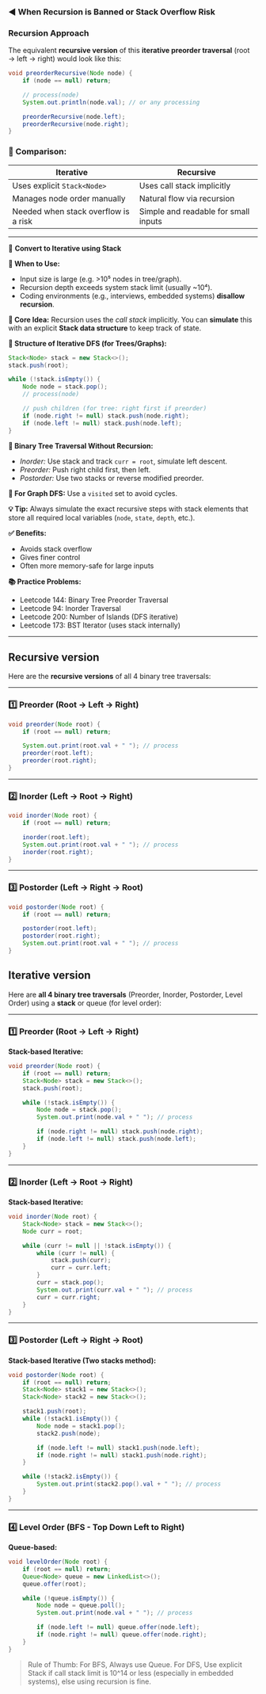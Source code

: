 ### ◄ When Recursion is Banned or Stack Overflow Risk


### Recursion Approach

The equivalent **recursive version** of this **iterative preorder traversal** (root → left → right) would look like this:

```java
void preorderRecursive(Node node) {
    if (node == null) return;

    // process(node)
    System.out.println(node.val); // or any processing

    preorderRecursive(node.left);
    preorderRecursive(node.right);
}
```

### 🔁 Comparison:

| Iterative                            | Recursive                            |
| ------------------------------------ | ------------------------------------ |
| Uses explicit `Stack<Node>`          | Uses call stack implicitly           |
| Manages node order manually          | Natural flow via recursion           |
| Needed when stack overflow is a risk | Simple and readable for small inputs |



---

🔁 **Convert to Iterative using Stack**

**📌 When to Use:**

* Input size is large (e.g. >10⁵ nodes in tree/graph).
* Recursion depth exceeds system stack limit (usually \~10⁴).
* Coding environments (e.g., interviews, embedded systems) **disallow recursion**.

**🧠 Core Idea:**
Recursion uses the *call stack* implicitly. You can **simulate** this with an explicit **Stack data structure** to keep track of state.

**🧱 Structure of Iterative DFS (for Trees/Graphs):**

```java
Stack<Node> stack = new Stack<>();
stack.push(root);

while (!stack.isEmpty()) {
    Node node = stack.pop();
    // process(node)

    // push children (for tree: right first if preorder)
    if (node.right != null) stack.push(node.right);
    if (node.left != null) stack.push(node.left);
}
```

**🌲 Binary Tree Traversal Without Recursion:**

* *Inorder:* Use stack and track `curr = root`, simulate left descent.
* *Preorder:* Push right child first, then left.
* *Postorder:* Use two stacks or reverse modified preorder.

**🧠 For Graph DFS:**
Use a `visited` set to avoid cycles.

**💡 Tip:**
Always simulate the exact recursive steps with stack elements that store all required local variables (`node`, `state`, `depth`, etc.).

**✅ Benefits:**

* Avoids stack overflow
* Gives finer control
* Often more memory-safe for large inputs

**📚 Practice Problems:**

* Leetcode 144: Binary Tree Preorder Traversal
* Leetcode 94: Inorder Traversal
* Leetcode 200: Number of Islands (DFS iterative)
* Leetcode 173: BST Iterator (uses stack internally)


---


## Recursive version 

Here are the **recursive versions** of all 4 binary tree traversals:

---

### 1️⃣ **Preorder (Root → Left → Right)**

```java
void preorder(Node root) {
    if (root == null) return;

    System.out.print(root.val + " "); // process
    preorder(root.left);
    preorder(root.right);
}
```

---

### 2️⃣ **Inorder (Left → Root → Right)**

```java
void inorder(Node root) {
    if (root == null) return;

    inorder(root.left);
    System.out.print(root.val + " "); // process
    inorder(root.right);
}
```

---

### 3️⃣ **Postorder (Left → Right → Root)**

```java
void postorder(Node root) {
    if (root == null) return;

    postorder(root.left);
    postorder(root.right);
    System.out.print(root.val + " "); // process
}
```



## Iterative version 

Here are **all 4 binary tree traversals** (Preorder, Inorder, Postorder, Level Order) using a **stack** or queue (for level order):

---

### 1️⃣ **Preorder (Root → Left → Right)**

**Stack-based Iterative:**

```java
void preorder(Node root) {
    if (root == null) return;
    Stack<Node> stack = new Stack<>();
    stack.push(root);

    while (!stack.isEmpty()) {
        Node node = stack.pop();
        System.out.print(node.val + " "); // process

        if (node.right != null) stack.push(node.right);
        if (node.left != null) stack.push(node.left);
    }
}
```

---

### 2️⃣ **Inorder (Left → Root → Right)**

**Stack-based Iterative:**

```java
void inorder(Node root) {
    Stack<Node> stack = new Stack<>();
    Node curr = root;

    while (curr != null || !stack.isEmpty()) {
        while (curr != null) {
            stack.push(curr);
            curr = curr.left;
        }
        curr = stack.pop();
        System.out.print(curr.val + " "); // process
        curr = curr.right;
    }
}
```

---

### 3️⃣ **Postorder (Left → Right → Root)**

**Stack-based Iterative (Two stacks method):**

```java
void postorder(Node root) {
    if (root == null) return;
    Stack<Node> stack1 = new Stack<>();
    Stack<Node> stack2 = new Stack<>();

    stack1.push(root);
    while (!stack1.isEmpty()) {
        Node node = stack1.pop();
        stack2.push(node);

        if (node.left != null) stack1.push(node.left);
        if (node.right != null) stack1.push(node.right);
    }

    while (!stack2.isEmpty()) {
        System.out.print(stack2.pop().val + " "); // process
    }
}
```

---

### 4️⃣ **Level Order (BFS - Top Down Left to Right)**

**Queue-based:**

```java
void levelOrder(Node root) {
    if (root == null) return;
    Queue<Node> queue = new LinkedList<>();
    queue.offer(root);

    while (!queue.isEmpty()) {
        Node node = queue.poll();
        System.out.print(node.val + " "); // process

        if (node.left != null) queue.offer(node.left);
        if (node.right != null) queue.offer(node.right);
    }
}
```

> Rule of Thumb: 
> For BFS, Always use Queue.
> For DFS, Use explicit Stack if call stack limit is 10^14 or less (especially in embedded systems), else using recursion is fine.

